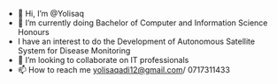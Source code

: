 - 👋 Hi, I’m @Yolisaq
- 🌱 I’m currently doing Bachelor of Computer and Information Science Honours
- I have an interest to do the Development of Autonomous Satellite System for Disease Monitoring
- 💞️ I’m looking to collaborate on IT professionals
- 📫 How to reach me yolisaqadi12@gmail.com/ 0717311433


<!---
Yolisaq/Yolisaq is a ✨ special ✨ repository because its `README.md` (this file) appears on your GitHub profile.
You can click ú your changes.
--->
